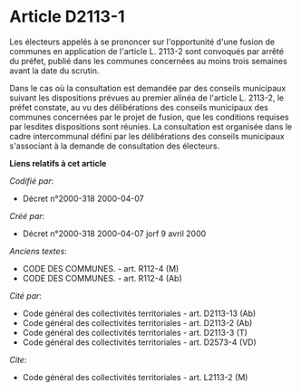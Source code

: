 # Article D2113-1

Les électeurs appelés à se prononcer sur l'opportunité d'une fusion de communes en application de l'article L. 2113-2 sont
convoqués par arrêté du préfet, publié dans les communes concernées au moins trois semaines avant la date du scrutin.

Dans le cas où la consultation est demandée par des conseils municipaux suivant les dispositions prévues au premier alinéa de
l'article L. 2113-2, le préfet constate, au vu des délibérations des conseils municipaux des communes concernées par le
projet de fusion, que les conditions requises par lesdites dispositions sont réunies. La consultation est organisée dans le
cadre intercommunal défini par les délibérations des conseils municipaux s'associant à la demande de consultation des
électeurs.

**Liens relatifs à cet article**

_Codifié par_:

  - Décret n°2000-318 2000-04-07

_Créé par_:

  - Décret n°2000-318 2000-04-07 jorf 9 avril 2000

_Anciens textes_:

  - CODE DES COMMUNES. - art. R112-4 (M)
  - CODE DES COMMUNES. - art. R112-4 (Ab)

_Cité par_:

  - Code général des collectivités territoriales - art. D2113-13 (Ab)
  - Code général des collectivités territoriales - art. D2113-2 (Ab)
  - Code général des collectivités territoriales - art. D2113-3 (T)
  - Code général des collectivités territoriales - art. D2573-4 (VD)

_Cite_:

  - Code général des collectivités territoriales - art. L2113-2 (M)
